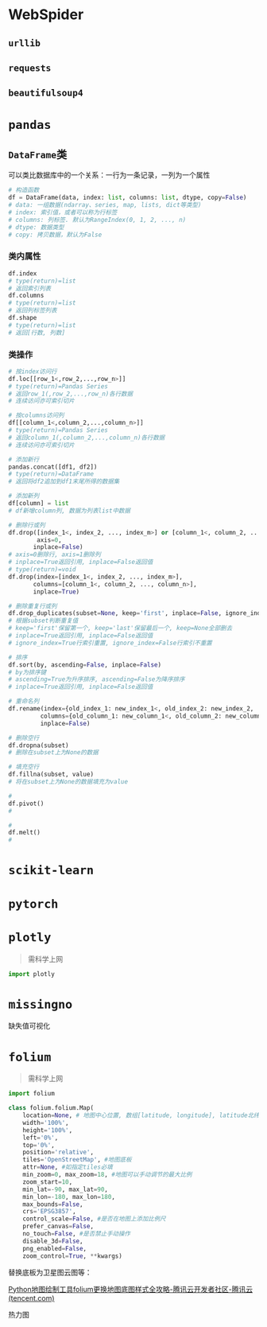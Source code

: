 # WebSpider

## `urllib`



## `requests`











## `beautifulsoup4`







# `pandas`

## `DataFrame`类

可以类比数据库中的一个关系：一行为一条记录，一列为一个属性

```python
# 构造函数
df = DataFrame(data, index: list, columns: list, dtype, copy=False)
# data: 一组数据(ndarray、series, map, lists, dict等类型)
# index: 索引值，或者可以称为行标签
# columns: 列标签. 默认为RangeIndex(0, 1, 2, ..., n)
# dtype: 数据类型
# copy: 拷贝数据，默认为False
```

### 类内属性

```python
df.index
# type(return)=list
# 返回索引列表
df.columns
# type(return)=list
# 返回列标签列表
df.shape
# type(return)=list
# 返回[行数, 列数]
```

### 类操作

```python
# 按index访问行
df.loc[[row_1<,row_2,...,row_n>]]
# type(return)=Pandas Series
# 返回row_1(,row_2,...,row_n)各行数据
# 连续访问亦可索引切片

# 按columns访问列
df[[column_1<,column_2,...,column_n>]]
# type(return)=Pandas Series
# 返回column_1(,column_2,...,column_n)各行数据
# 连续访问亦可索引切片

# 添加新行
pandas.concat([df1, df2])
# type(return)=DataFrame
# 返回将df2追加到df1末尾所得的数据集

# 添加新列
df[column] = list
# df新增column列, 数据为列表list中数据

# 删除行或列
df.drop([index_1<, index_2, ..., index_m>] or [column_1<, column_2, ..., column_n>],
        axis=0,
       inplace=False)
# axis=0删除行, axis=1删除列
# inplace=True返回引用, inplace=False返回值
# type(return)=void
df.drop(index=[index_1<, index_2, ..., index_m>],
       columns=[column_1<, column_2, ..., column_n>],
       inplace=True)

# 删除重复行或列
df.drop_duplicates(subset=None, keep='first', inplace=False, ignore_index=False)
# 根据subset判断重复值
# keep='first'保留第一个, keep='last'保留最后一个, keep=None全部删去
# inplace=True返回引用, inplace=False返回值
# ignore_index=True行索引重置, ignore_index=False行索引不重置

# 排序
df.sort(by, ascending=False, inplace=False)
# by为排序键
# ascending=True为升序排序, ascending=False为降序排序
# inplace=True返回引用, inplace=False返回值

# 重命名列
df.rename(index={old_index_1: new_index_1<, old_index_2: new_index_2, ..., old_index_n: new_index_n>},
         columns={old_column_1: new_column_1<, old_column_2: new_column_2, ..., old_column_n: new_column_n>},
         inplace=False)

# 删除空行
df.dropna(subset)
# 删除在subset上为None的数据

# 填充空行
df.fillna(subset, value)
# 将在subset上为None的数据填充为value

#
df.pivot()
# 

# 
df.melt()
# 
```



# `scikit-learn`





# `pytorch`





# `plotly`

> 需科学上网

```python
import plotly
```





# `missingno`

缺失值可视化



# `folium`

> 需科学上网

```python
import folium
```

```python
class folium.folium.Map(
    location=None, # 地图中心位置, 数组[latitude, longitude], latitude北纬为正, longitude东经为正
	width='100%', 
	height='100%', 
	left='0%',
    top='0%', 
	position='relative', 
	tiles='OpenStreetMap', #地图底板
	attr=None, #如指定tiles必填
    min_zoom=0, max_zoom=18, #地图可以手动调节的最大比例
    zoom_start=10,
    min_lat=-90, max_lat=90,
    min_lon=-180, max_lon=180,
    max_bounds=False,
    crs='EPSG3857',
    control_scale=False, #是否在地图上添加比例尺
    prefer_canvas=False, 
    no_touch=False, #是否禁止手动操作
    disable_3d=False,
    png_enabled=False,
    zoom_control=True, **kwargs)
```

替换底板为卫星图云图等：

[Python地图绘制工具folium更换地图底图样式全攻略-腾讯云开发者社区-腾讯云 (tencent.com)](https://cloud.tencent.com/developer/article/1916808)

热力图